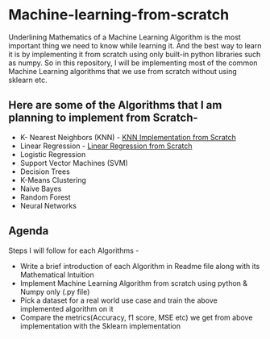 # Machine-learning-from-scratch

Underlining Mathematics of a Machine Learning Algorithm is the most important thing we need to know while learning it.
And the best way to learn it is by implementing it from scratch using only built-in python libraries such as numpy. So in this repository, I will be implementing most of the common Machine Learning algorithms that we use from scratch without using sklearn etc. 

## Here are some of the Algorithms that I am planning to implement from Scratch- 

- K- Nearest Neighbors (KNN) - [KNN Implementation from Scratch](https://github.com/Nikhilkohli1/Machine-learning-from-scratch/tree/master/K%20Nearest%20Neighbors)
- Linear Regression - [Linear Regression from Scratch](https://github.com/Nikhilkohli1/Machine-learning-from-scratch/tree/master/Linear%20Regression)
- Logistic Regression
- Support Vector Machines (SVM)
- Decision Trees
- K-Means Clustering
- Naive Bayes
- Random Forest
- Neural Networks


## Agenda

Steps I will follow for each Algorithms - 

- Write a brief introduction of each Algorithm in Readme file along with its Mathematical Intuition
- Implement Machine Learning Algorithm from scratch using python & Numpy only (.py file)
- Pick a dataset for a real world use case and train the above implemented algorithm on it
- Compare the metrics(Accuracy, f1 score, MSE etc) we get from above implementation with the Sklearn implementation
